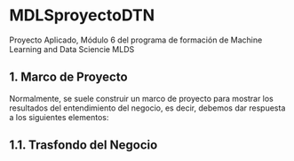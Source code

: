 # MDLSproyectoDTN
Proyecto Aplicado, Módulo 6 del programa de formación de Machine Learning and Data Sciencie MLDS
## 1. Marco de Proyecto
Normalmente, se suele construir un marco de proyecto para mostrar los resultados del entendimiento del negocio, es decir, debemos dar respuesta a los siguientes elementos:
## 1.1. Trasfondo del Negocio
